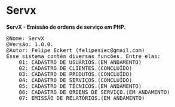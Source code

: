 # Servx
<strong>ServX - Emissão de ordens de serviço em PHP.</strong>

<pre>
@Nome: ServX
@Versão: 1.0.0.
@Autor: Felipe Eckert (felipesiec@gmail.com)
Esse sistema contém diversas funcões. Entre elas:
	01: CADASTRO DE USUÁRIOS.(EM ANDAMENTO)
	02: CADASTRO DE CLIENTES.(CONCLUÍDO)
	03: CADASTRO DE PRODUTOS.(CONCLUÍDO)
	04: CADASTRO DE SERVIÇOS.(CONCLUÍDO)
	05: CADASTRO DE TÉCNICOS.(EM ANDAMENTO)
	06: CADASTRO DE ORDENS DE SERVIÇO.(EM ANDAMENTO)
	07: EMISSÃO DE RELATÓRIOS.(EM ANDAMENTO)
</pre>